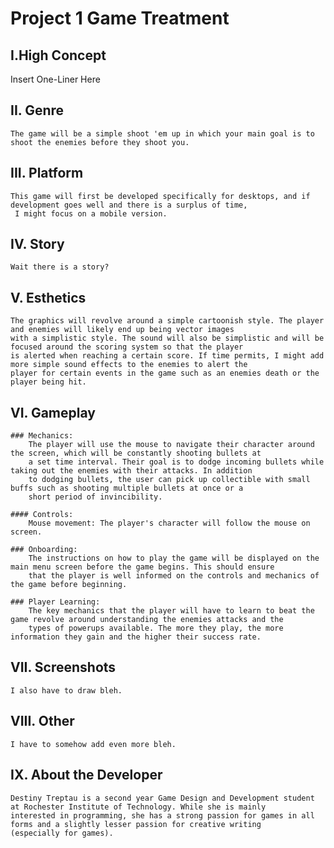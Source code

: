 # Project 1 Game Treatment

## I.High Concept

  Insert One-Liner Here

## II. Genre
  
    The game will be a simple shoot 'em up in which your main goal is to shoot the enemies before they shoot you.

## III. Platform

    This game will first be developed specifically for desktops, and if development goes well and there is a surplus of time, 
     I might focus on a mobile version.
     
## IV. Story

    Wait there is a story?
     
## V. Esthetics

    The graphics will revolve around a simple cartoonish style. The player and enemies will likely end up being vector images 
    with a simplistic style. The sound will also be simplistic and will be focused around the scoring system so that the player 
    is alerted when reaching a certain score. If time permits, I might add more simple sound effects to the enemies to alert the
    player for certain events in the game such as an enemies death or the player being hit. 
    
## VI. Gameplay
  
    ### Mechanics:
        The player will use the mouse to navigate their character around the screen, which will be constantly shooting bullets at 
        a set time interval. Their goal is to dodge incoming bullets while taking out the enemies with their attacks. In addition 
        to dodging bullets, the user can pick up collectible with small buffs such as shooting multiple bullets at once or a 
        short period of invincibility.
        
    #### Controls:
        Mouse movement: The player's character will follow the mouse on screen.
        
    ### Onboarding:
        The instructions on how to play the game will be displayed on the main menu screen before the game begins. This should ensure
        that the player is well informed on the controls and mechanics of the game before beginning.
    
    ### Player Learning:
        The key mechanics that the player will have to learn to beat the game revolve around understanding the enemies attacks and the 
        types of powerups available. The more they play, the more information they gain and the higher their success rate.
    
## VII. Screenshots

    I also have to draw bleh.
    
## VIII. Other

    I have to somehow add even more bleh.
    
## IX. About the Developer

    Destiny Treptau is a second year Game Design and Development student at Rochester Institute of Technology. While she is mainly 
    interested in programming, she has a strong passion for games in all forms and a slightly lesser passion for creative writing 
    (especially for games).
